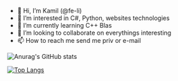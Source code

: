 - 👋 Hi, I’m Kamil (@fe-li)
- 👀 I’m interested in C#, Python, websites technologies
- 🌱 I’m currently learning C++ Blas
- 💞️ I’m looking to collaborate on everythings interesting
- 📫 How to reach me send me priv or e-mail

![Anurag's GitHub stats](https://github-readme-stats.vercel.app/api?username=fe-li&show_icons=true&theme=radical)

[![Top Langs](https://github-readme-stats.vercel.app/api/top-langs/?username=fe-li&layout=compact&langs_count=10)](https://github.com/fe-li/github-readme-stats)
<!---
fe-li/fe-li is a ✨ special ✨ repository because its `README.md` (this file) appears on your GitHub profile.
You can click the Preview link to take a look at your changes.
--->
